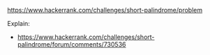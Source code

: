 https://www.hackerrank.com/challenges/short-palindrome/problem

Explain:
- https://www.hackerrank.com/challenges/short-palindrome/forum/comments/730536
